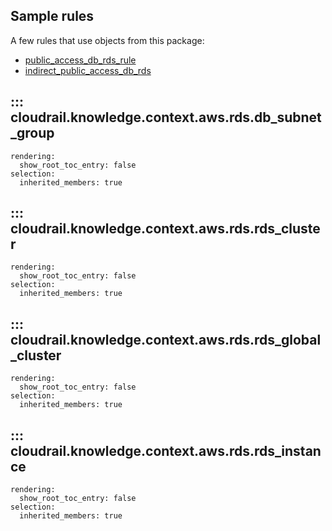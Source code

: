 ## Sample rules
A few rules that use objects from this package:

* [public_access_db_rds_rule](https://github.com/indeni/cloudrail-knowledge/blob/main/cloudrail/knowledge/rules/aws/context_aware/public_access_validation_rules/public_access_db_rds_rule.py)
* [indirect_public_access_db_rds](https://github.com/indeni/cloudrail-knowledge/blob/main/cloudrail/knowledge/rules/aws/context_aware/indirect_public_access_rules/indirect_public_access_db_rds_rule.py)

## ::: cloudrail.knowledge.context.aws.rds.db_subnet_group
    rendering:
      show_root_toc_entry: false
    selection:
      inherited_members: true

## ::: cloudrail.knowledge.context.aws.rds.rds_cluster
    rendering:
      show_root_toc_entry: false
    selection:
      inherited_members: true

## ::: cloudrail.knowledge.context.aws.rds.rds_global_cluster
    rendering:
      show_root_toc_entry: false
    selection:
      inherited_members: true

## ::: cloudrail.knowledge.context.aws.rds.rds_instance
    rendering:
      show_root_toc_entry: false
    selection:
      inherited_members: true
